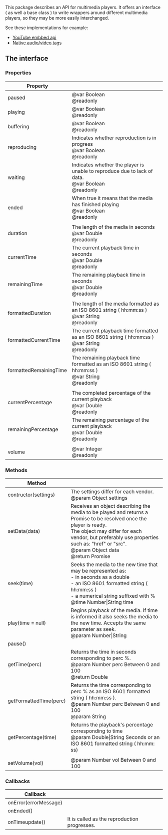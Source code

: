 This package describes an API for multimedia players. It offers an interface ( as well a base class ) to write wrappers around different multimedia players, so they may be more easily interchanged.

See these implementations for example:

- [YouTube embbed api](https://github.com/adinan-cenci/js-youtube-wrapper)
- [Native audio/video tags](https://github.com/adinan-cenci/js-html-multimedia-wrapper)

## The interface

### Properties

| Property| |
| --- | --- |
| paused | @var Boolean<br />@readonly |
| playing | @var Boolean<br />@readonly |
| buffering | @var Boolean<br />@readonly |
| reproducing | Indicates whether reproduction is in progress<br />@var Boolean<br />@readonly |
| waiting | Indicates whether the player is unable to reproduce due to lack of data.<br />@var Boolean<br />@readonly |
| ended | When true it means that the media has finished playing<br />@var Boolean<br />@readonly |
| | |
| duration | The length of the media in seconds<br />@var Double<br />@readonly |
| currentTime | The current playback time in seconds<br />@var Double<br />@readonly |
| remainingTime | The remaining playback time in seconds<br />@var Double<br />@readonly |
| | |
| formattedDuration | The length of the media formatted as an ISO 8601 string ( hh:mm:ss )<br />@var String<br />@readonly |
| formattedCurrentTime | The current playback time formatted as an ISO 8601 string ( hh:mm:ss )<br />@var String<br />@readonly |
| formattedRemainingTime | The remaining playback time formatted as an ISO 8601 string ( hh:mm:ss )<br />@var String<br />@readonly |
| | |
| currentPercentage | The completed percentage of the current playback<br />@var Double<br />@readonly |
| remainingPercentage | The remaining percentage of the current playback<br />@var Double<br />@readonly |
|  |  |
| volume | @var Integer<br />@readonly |

### Methods

|Method||
|---|---|
| contructor(settings) | The settings differ for each vendor.<br />@param Object settings |
| setData(data) | Receives an object describing the media to be played and returns a Promise to be resolved once the player is ready.<br />The object may differ for each vendor, but preferably use properties such as: "href" or "src".<br />@param Object data<br />@return Promise |
| seek(time) | Seeks the media to the new time that may be represented as:<br />- in seconds as a double<br />- an ISO 8601 formatted string ( hh:mm:ss )<br />- a numerical string suffixed with %<br />@time Number\|String time |
| play(time = null) | Begins playback of the media. If time is informed it also seeks the media to the new time. Accepts the same parameter as seek.<br />@param Number\|String |
| pause() | |
| getTime(perc) | Returns the time in seconds corresponding to perc %. <br />@param Number perc Between 0 and 100 <br />@return Double |
| getFormattedTime(perc) | Returns the time corresponding to perc % as an ISO 8601 formatted string ( hh:mm:ss ). <br />@param Number perc Between 0 and 100<br />@param String |
| getPercentage(time) | Returns the playback's percentage corresponding to time<br />@param Double\|String Seconds or an ISO 8601 formatted string ( hh:mm: ss) |
| | |
| setVolume(vol) | @param Number vol Between 0 and 100 |

### Callbacks

| Callback              |                                              |
| --------------------- | -------------------------------------------- |
| onError(errorMessage) |                                              |
| onEnded()             |                                              |
| onTimeupdate()        | It is called as the reproduction progresses. |